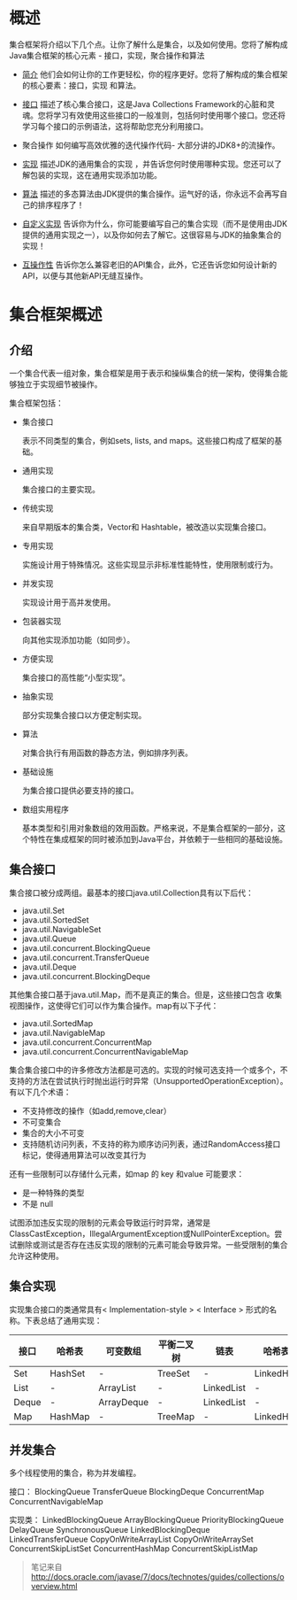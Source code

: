 # 概述
集合框架将介绍以下几个点。让你了解什么是集合，以及如何使用。您将了解构成Java集合框架的核心元素 - 接口，实现，聚合操作和算法

* [简介](/content/collections/intro.md) 他们会如何让你的工作更轻松，你的程序更好。您将了解构成的集合框架的核心要素：接口，实现 和算法。

* [接口](/content/collections/interfaces/README.md) 描述了核心集合接口，这是Java Collections Framework的心脏和灵魂。您将学习有效使用这些接口的一般准则，包括何时使用哪个接口。您还将学习每个接口的示例语法，这将帮助您充分利用接口。

* 聚合操作 如何编写高效优雅的迭代操作代码- 大部分讲的JDK8+的流操作。

* [实现](/content/collections/implementations/README.md) 描述JDK的通用集合的实现 ，并告诉您何时使用哪种实现。您还可以了解包装的实现，这在通用实现添加功能。

* [算法](/content/collections/algorithms.md) 描述的多态算法由JDK提供的集合操作。运气好的话，你永远不会再写自己的排序程序了！

* [自定义实现](/content/collections/custom-implementations.md) 告诉你为什么，你可能要编写自己的集合实现（而不是使用由JDK提供的通用实现之一），以及你如何去了解它。这很容易与JDK的抽象集合的实现！

* [互操作性](/content/collections/interoperability.md) 告诉你怎么兼容老旧的API集合，此外，它还告诉您如何设计新的API，以便与其他新API无缝互操作。

# 集合框架概述

## 介绍
一个集合代表一组对象，集合框架是用于表示和操纵集合的统一架构，使得集合能够独立于实现细节被操作。

集合框架包括：
- 集合接口
    
    表示不同类型的集合，例如sets, lists, and maps。这些接口构成了框架的基础。
- 通用实现
    
    集合接口的主要实现。
- 传统实现
    
    来自早期版本的集合类，Vector和 Hashtable，被改造以实现集合接口。
- 专用实现
    
    实施设计用于特殊情况。这些实现显示非标准性能特性，使用限制或行为。
- 并发实现
    
    实现设计用于高并发使用。
- 包装器实现
    
    向其他实现添加功能（如同步）。
- 方便实现
    
    集合接口的高性能“小型实现”。
- 抽象实现
    
    部分实现集合接口以方便定制实现。
- 算法
    
    对集合执行有用函数的静态方法，例如排序列表。
- 基础设施

    为集合接口提供必要支持的接口。
- 数组实用程序

    基本类型和引用对象数组的效用函数。严格来说，不是集合框架的一部分，这个特性在集成框架的同时被添加到Java平台，并依赖于一些相同的基础设施。
    
## 集合接口
集合接口被分成两组。最基本的接口java.util.Collection具有以下后代：

- java.util.Set
- java.util.SortedSet
- java.util.NavigableSet
- java.util.Queue
- java.util.concurrent.BlockingQueue
- java.util.concurrent.TransferQueue
- java.util.Deque
- java.util.concurrent.BlockingDeque

其他集合接口基于java.util.Map，而不是真正的集合。但是，这些接口包含 收集视图操作，这使得它们可以作为集合操作。map有以下子代：

- java.util.SortedMap
- java.util.NavigableMap
- java.util.concurrent.ConcurrentMap
- java.util.concurrent.ConcurrentNavigableMap

集合集合接口中的许多修改方法都是可选的。实现的时候可选支持一个或多个，不支持的方法在尝试执行时抛出运行时异常（UnsupportedOperationException）。
有以下几个术语：
- 不支持修改的操作（如add,remove,clear）
- 不可变集合
- 集合的大小不可变
- 支持随机访问列表，不支持的称为顺序访问列表，通过RandomAccess接口标记，使得通用算法可以改变其行为

还有一些限制可以存储什么元素，如map 的 key 和value 可能要求：
- 是一种特殊的类型
- 不是 null

试图添加违反实现的限制的元素会导致运行时异常，通常是 ClassCastException，IllegalArgumentException或NullPointerException。尝试删除或测试是否存在违反实现的限制的元素可能会导致异常。一些受限制的集合允许这种使用。

## 集合实现
实现集合接口的类通常具有< Implementation-style > < Interface > 形式的名称。下表总结了通用实现：

| 接口  |哈希表	|可变数组|	平衡二叉树|	链表|哈希表+链表
|------|-------|--------|---------------|---------|------------
| Set	|HashSet|- 	 |TreeSet        |-	     |LinkedHashSet
| List	|- 	|ArrayList|-	 	  |LinkedList|-	 
| Deque	|- 	|ArrayDeque|-	 	  |LinkedList|-	 
| Map	|HashMap|-	   |TreeMap       |-        |	LinkedHashMap

## 并发集合
多个线程使用的集合，称为并发编程。

接口：
BlockingQueue
TransferQueue
BlockingDeque
ConcurrentMap
ConcurrentNavigableMap

实现类：
LinkedBlockingQueue
ArrayBlockingQueue
PriorityBlockingQueue
DelayQueue
SynchronousQueue
LinkedBlockingDeque
LinkedTransferQueue
CopyOnWriteArrayList
CopyOnWriteArraySet
ConcurrentSkipListSet
ConcurrentHashMap
ConcurrentSkipListMap


> 笔记来自
> http://docs.oracle.com/javase/7/docs/technotes/guides/collections/overview.html



